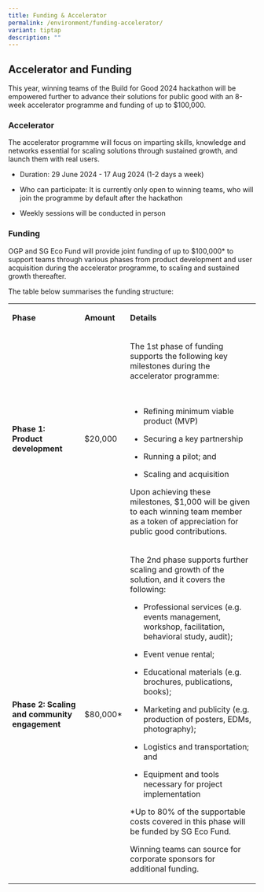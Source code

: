```yaml
---
title: Funding & Accelerator
permalink: /environment/funding-accelerator/
variant: tiptap
description: ""
---
```

<h2><strong>Accelerator and Funding</strong></h2>
<p>This year, winning teams of the Build for Good 2024 hackathon will be
empowered further to advance their solutions for public good with an 8-week
accelerator programme and funding of up to $100,000.&nbsp;</p>
<h3><strong>Accelerator</strong></h3>
<p>The accelerator programme will focus on imparting skills, knowledge and
networks essential for scaling solutions through sustained growth, and
launch them with real users.
<br>
</p>
<ul>
<li>
<p>Duration: 29 June 2024 - 17 Aug 2024 (1-2 days a week)</p>
</li>
<li>
<p>Who can participate: It is currently only open to winning teams, who will
join the programme by default after the hackathon</p>
</li>
<li>
<p>Weekly sessions will be conducted in person</p>
</li>
</ul>
<h3><strong>Funding</strong></h3>
<p>OGP and SG Eco Fund will provide joint funding of up to $100,000* to support
teams through various phases from product development and user acquisition
during the accelerator programme, to scaling and sustained growth thereafter.
<br>
</p>
<p>The table below summarises the funding structure:
<br>
</p>
<table>
<tbody>
<tr>
<td rowspan="1" colspan="1">
<p><strong>Phase</strong>
</p>
</td>
<td rowspan="1" colspan="1">
<p><strong>Amount</strong>
</p>
</td>
<td rowspan="1" colspan="1">
<p><strong>Details</strong>
</p>
</td>
</tr>
<tr>
<td rowspan="1" colspan="1">
<p><strong>Phase 1: Product development</strong>
</p>
</td>
<td rowspan="1" colspan="1">
<p>$20,000</p>
</td>
<td rowspan="1" colspan="1">
<p>The 1st phase of funding supports the following key milestones during
the accelerator programme:</p>
<p>
<br>
</p>
<ul>
<li>
<p>Refining minimum viable product (MVP)</p>
</li>
<li>
<p>Securing a key partnership</p>
</li>
<li>
<p>Running a pilot; and</p>
</li>
<li>
<p>Scaling and acquisition</p>
</li>
</ul>
<p>Upon achieving these milestones, $1,000 will be given to each winning
team member as a token of appreciation for public good contributions.</p>
</td>
</tr>
<tr>
<td rowspan="1" colspan="1">
<p><strong>Phase 2: Scaling and community engagement</strong>
</p>
</td>
<td rowspan="1" colspan="1">
<p>$80,000*</p>
</td>
<td rowspan="1" colspan="1">
<p>The 2nd phase supports further scaling and growth of the solution, and
it covers the following:</p>
<ul>
<li>
<p>Professional services (e.g. events management, workshop, facilitation,
behavioral study, audit);</p>
</li>
<li>
<p>Event venue rental;</p>
</li>
<li>
<p>Educational materials (e.g. brochures, publications, books);</p>
</li>
<li>
<p>Marketing and publicity (e.g. production of posters, EDMs, photography);</p>
</li>
<li>
<p>Logistics and transportation; and</p>
</li>
<li>
<p>Equipment and tools necessary for project implementation</p>
</li>
</ul>
<p>*Up to 80% of the supportable costs covered in this phase will be funded
by SG Eco Fund.</p>
<p>Winning teams can source for corporate sponsors for additional funding.</p>
<p></p>
</td>
</tr>
</tbody>
</table>
<p></p>